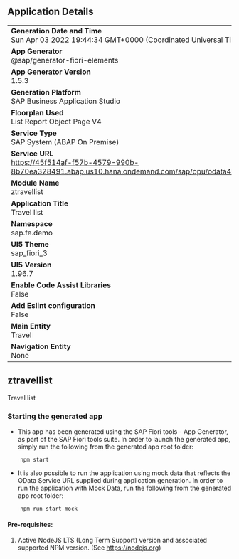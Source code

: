 ## Application Details
|               |
| ------------- |
|**Generation Date and Time**<br>Sun Apr 03 2022 19:44:34 GMT+0000 (Coordinated Universal Time)|
|**App Generator**<br>@sap/generator-fiori-elements|
|**App Generator Version**<br>1.5.3|
|**Generation Platform**<br>SAP Business Application Studio|
|**Floorplan Used**<br>List Report Object Page V4|
|**Service Type**<br>SAP System (ABAP On Premise)|
|**Service URL**<br>https://45f514af-f57b-4579-990b-8b70ea328491.abap.us10.hana.ondemand.com/sap/opu/odata4/sap/zui_fe_travel_001632_o4/srvd/sap/zui_fe_travel_001632_o4/0001/
|**Module Name**<br>ztravellist|
|**Application Title**<br>Travel list|
|**Namespace**<br>sap.fe.demo|
|**UI5 Theme**<br>sap_fiori_3|
|**UI5 Version**<br>1.96.7|
|**Enable Code Assist Libraries**<br>False|
|**Add Eslint configuration**<br>False|
|**Main Entity**<br>Travel|
|**Navigation Entity**<br>None|

## ztravellist

Travel list

### Starting the generated app

-   This app has been generated using the SAP Fiori tools - App Generator, as part of the SAP Fiori tools suite.  In order to launch the generated app, simply run the following from the generated app root folder:

```
    npm start
```

- It is also possible to run the application using mock data that reflects the OData Service URL supplied during application generation.  In order to run the application with Mock Data, run the following from the generated app root folder:

```
    npm run start-mock
```

#### Pre-requisites:

1. Active NodeJS LTS (Long Term Support) version and associated supported NPM version.  (See https://nodejs.org)


